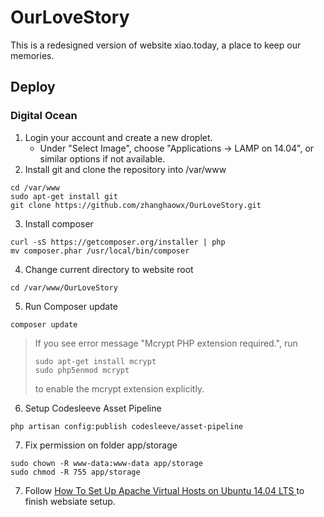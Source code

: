 # OurLoveStory
This is a redesigned version of website xiao.today, a place to keep our memories.

## Deploy
### Digital Ocean
1. Login your account and create a new droplet.
    * Under "Select Image", choose "Applications -> LAMP on 14.04", or similar options if not available.
2. Install git and clone the repository into /var/www
```
cd /var/www
sudo apt-get install git
git clone https://github.com/zhanghaowx/OurLoveStory.git
```
3. Install composer
```
curl -sS https://getcomposer.org/installer | php
mv composer.phar /usr/local/bin/composer
```
4. Change current directory to website root
```
cd /var/www/OurLoveStory
```
5. Run Composer update
```
composer update
```
> If you see error message "Mcrypt PHP extension required.", run
> ```
> sudo apt-get install mcrypt
> sudo php5enmod mcrypt
> ```
> to enable the mcrypt extension explicitly.
6. Setup Codesleeve Asset Pipeline
```
php artisan config:publish codesleeve/asset-pipeline
```
7. Fix permission on folder app/storage
```
sudo chown -R www-data:www-data app/storage
sudo chmod -R 755 app/storage
```
7. Follow [How To Set Up Apache Virtual Hosts on Ubuntu 14.04 LTS ](https://www.digitalocean.com/community/tutorials/how-to-set-up-apache-virtual-hosts-on-ubuntu-14-04-lts) to finish websiate setup.